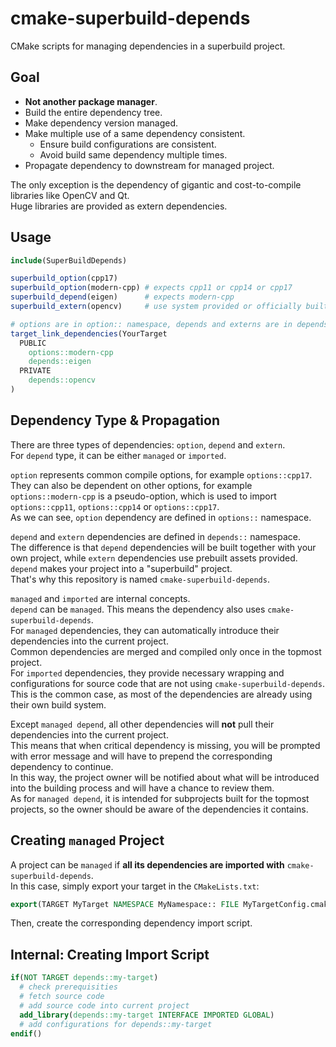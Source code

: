 # cmake-superbuild-depends

CMake scripts for managing dependencies in a superbuild project.

## Goal

- **Not another package manager**.
- Build the entire dependency tree.
- Make dependency version managed.
- Make multiple use of a same dependency consistent.
  - Ensure build configurations are consistent.
  - Avoid build same dependency multiple times.
- Propagate dependency to downstream for managed project.

The only exception is the dependency of gigantic and cost-to-compile libraries like OpenCV and Qt.  
Huge libraries are provided as extern dependencies.

## Usage

```CMake
include(SuperBuildDepends)

superbuild_option(cpp17)
superbuild_option(modern-cpp) # expects cpp11 or cpp14 or cpp17
superbuild_depend(eigen)      # expects modern-cpp
superbuild_extern(opencv)     # use system provided or officially built package.

# options are in option:: namespace, depends and externs are in depends:: namespace.
target_link_dependencies(YourTarget
  PUBLIC
    options::modern-cpp
    depends::eigen
  PRIVATE
    depends::opencv
)
```

## Dependency Type & Propagation

There are three types of dependencies: `option`, `depend` and `extern`.  
For `depend` type, it can be either `managed` or `imported`.

`option` represents common compile options, for example `options::cpp17`.  
They can also be dependent on other options, for example `options::modern-cpp` is a pseudo-option, which is used to import `options::cpp11`, `options::cpp14` or `options::cpp17`.  
As we can see, `option` dependency are defined in `options::` namespace.

`depend` and `extern` dependencies are defined in `depends::` namespace.  
The difference is that `depend` dependencies will be built together with your own project, while `extern` dependencies use prebuilt assets provided.  
`depend` makes your project into a "superbuild" project.  
That's why this repository is named `cmake-superbuild-depends`.

`managed` and `imported` are internal concepts.  
`depend` can be `managed`. This means the dependency also uses `cmake-superbuild-depends`.  
For `managed` dependencies, they can automatically introduce their dependencies into the current project.  
Common dependencies are merged and compiled only once in the topmost project.  
For `imported` dependencies, they provide necessary wrapping and configurations for source code that are not using `cmake-superbuild-depends`.  
This is the common case, as most of the dependencies are already using their own build system.

Except `managed depend`, all other dependencies will **not** pull their dependencies into the current project.  
This means that when critical dependency is missing, you will be prompted with error message and will have to prepend the corresponding dependency to continue.  
In this way, the project owner will be notified about what will be introduced into the building process and will have a chance to review them.  
As for `managed depend`, it is intended for subprojects built for the topmost projects, so the owner should be aware of the dependencies it contains.

## Creating `managed` Project

A project can be `managed` if **all its dependencies are imported with** `cmake-superbuild-depends`.  
In this case, simply export your target in the `CMakeLists.txt`:

```CMake
export(TARGET MyTarget NAMESPACE MyNamespace:: FILE MyTargetConfig.cmake)
```

Then, create the corresponding dependency import script.

## Internal: Creating Import Script

```CMake
if(NOT TARGET depends::my-target)
  # check prerequisities
  # fetch source code
  # add source code into current project
  add_library(depends::my-target INTERFACE IMPORTED GLOBAL)
  # add configurations for depends::my-target
endif()
```

